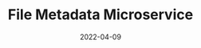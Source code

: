 ---
date: '2022-04-09'
title: 'File Metadata Microservice'
external: 'https://bee-certs-projects.herokuapp.com/filemetadata'
tech:
  - React
  - Express
  - CSS
  - HTML
  - JavaScript
  - Node.js
showInProjects: false
---